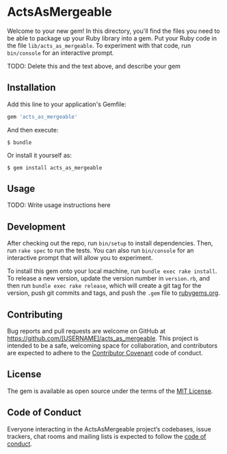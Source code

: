 # ActsAsMergeable

Welcome to your new gem! In this directory, you'll find the files you need to be able to package up your Ruby library into a gem. Put your Ruby code in the file `lib/acts_as_mergeable`. To experiment with that code, run `bin/console` for an interactive prompt.

TODO: Delete this and the text above, and describe your gem

## Installation

Add this line to your application's Gemfile:

```ruby
gem 'acts_as_mergeable'
```

And then execute:

    $ bundle

Or install it yourself as:

    $ gem install acts_as_mergeable

## Usage

TODO: Write usage instructions here

## Development

After checking out the repo, run `bin/setup` to install dependencies. Then, run `rake spec` to run the tests. You can also run `bin/console` for an interactive prompt that will allow you to experiment.

To install this gem onto your local machine, run `bundle exec rake install`. To release a new version, update the version number in `version.rb`, and then run `bundle exec rake release`, which will create a git tag for the version, push git commits and tags, and push the `.gem` file to [rubygems.org](https://rubygems.org).

## Contributing

Bug reports and pull requests are welcome on GitHub at https://github.com/[USERNAME]/acts_as_mergeable. This project is intended to be a safe, welcoming space for collaboration, and contributors are expected to adhere to the [Contributor Covenant](http://contributor-covenant.org) code of conduct.

## License

The gem is available as open source under the terms of the [MIT License](https://opensource.org/licenses/MIT).

## Code of Conduct

Everyone interacting in the ActsAsMergeable project’s codebases, issue trackers, chat rooms and mailing lists is expected to follow the [code of conduct](https://github.com/[USERNAME]/acts_as_mergeable/blob/master/CODE_OF_CONDUCT.md).
